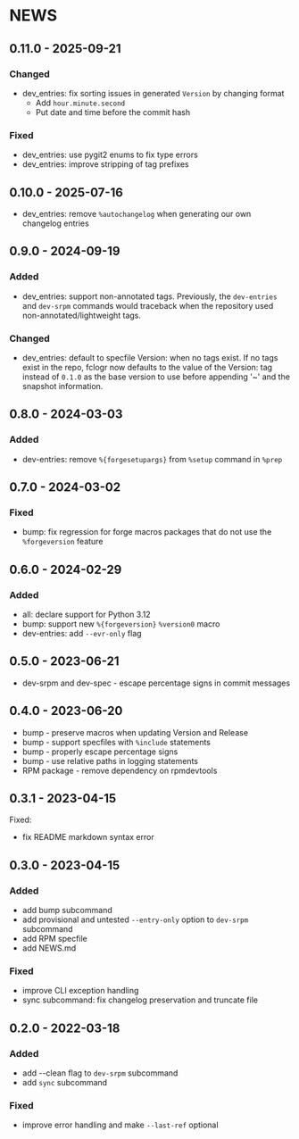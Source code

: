 NEWS
======

## 0.11.0 - 2025-09-21 <a id='0.11.0'></a>

### Changed

- dev_entries: fix sorting issues in generated `Version` by changing format
    - Add `hour.minute.second`
    - Put date and time before the commit hash

### Fixed

- dev_entries: use pygit2 enums to fix type errors
- dev_entries: improve stripping of tag prefixes

## 0.10.0 - 2025-07-16 <a id='0.10.0'></a>

- dev_entries: remove `%autochangelog` when generating our own changelog entries

## 0.9.0 - 2024-09-19 <a id='0.9.0'></a>

### Added

- dev_entries: support non-annotated tags.
  Previously, the `dev-entries` and `dev-srpm` commands would traceback when
  the repository used non-annotated/lightweight tags.

### Changed

- dev_entries: default to specfile Version: when no tags exist.
  If no tags exist in the repo, fclogr now defaults to the value of the
  Version: tag instead of `0.1.0` as the base version to use before appending
  '~' and the snapshot information.

## 0.8.0 - 2024-03-03 <a id='0.8.0'></a>

### Added

- dev-entries: remove `%{forgesetupargs}` from `%setup` command in `%prep`

## 0.7.0 - 2024-03-02 <a id='0.7.0'></a>

### Fixed

- bump: fix regression for forge macros packages that do not use the
  `%forgeversion` feature

## 0.6.0 - 2024-02-29 <a id='0.6.0'></a>

### Added

- all: declare support for Python 3.12
- bump: support new `%{forgeversion}` `%version0` macro
- dev-entries: add `--evr-only` flag

## 0.5.0 - 2023-06-21 <a id='0.5.0'></a>

- dev-srpm and dev-spec - escape percentage signs in commit messages

## 0.4.0 - 2023-06-20 <a id='0.4.0'></a>

- bump - preserve macros when updating Version and Release
- bump - support specfiles with `%include` statements
- bump - properly escape percentage signs
- bump - use relative paths in logging statements
- RPM package - remove dependency on rpmdevtools

## 0.3.1 - 2023-04-15 <a id='0.3.1'></a>

Fixed:

- fix README markdown syntax error

## 0.3.0 - 2023-04-15 <a id='0.3.0'></a>

### Added

- add bump subcommand
- add provisional and untested `--entry-only` option to `dev-srpm` subcommand
- add RPM specfile
- add NEWS.md

### Fixed

- improve CLI exception handling
- sync subcommand: fix changelog preservation and truncate file

## 0.2.0 - 2022-03-18 <a id='0.2.0'></a>

### Added

- add --clean flag to `dev-srpm` subcommand
- add `sync` subcommand

### Fixed

- improve error handling and make `--last-ref` optional
